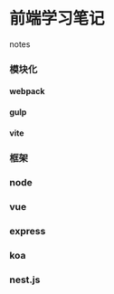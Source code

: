 # 前端学习笔记
notes
### 模块化
#### webpack
#### gulp
#### vite
### 框架
### node
### vue
### express
### koa
### nest.js


